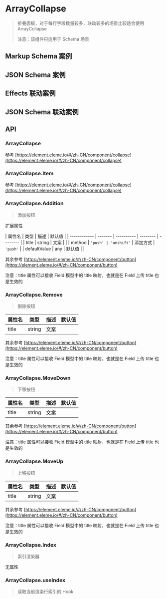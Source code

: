 # ArrayCollapse

> 折叠面板，对于每行字段数量较多，联动较多的场景比较适合使用 ArrayCollapse
>
> 注意：该组件只适用于 Schema 场景

## Markup Schema 案例

<dumi-previewer demoPath="guide/array-collapse/markup-schema" />

## JSON Schema 案例

<dumi-previewer demoPath="guide/array-collapse/json-schema" />

## Effects 联动案例

<dumi-previewer demoPath="guide/array-collapse/effects-markup-schema" />

## JSON Schema 联动案例

<dumi-previewer demoPath="guide/array-collapse/effects-json-schema" />

## API

### ArrayCollapse

参考 [https://element.eleme.io/#/zh-CN/component/collapse](https://element.eleme.io/#/zh-CN/component/collapse)

### ArrayCollapse.Item

参考 [https://element.eleme.io/#/zh-CN/component/collapse](https://element.eleme.io/#/zh-CN/component/collapse)

### ArrayCollapse.Addition

> 添加按钮

扩展属性

| 属性名       | 类型    | 描述       | 默认值   |
| ------------ | ------- | ---------- | -------- | -------- |
| title        | string  | 文案       |          |
| method       | `'push' | 'unshift'` | 添加方式 | `'push'` |
| defaultValue | any     | 默认值     |          |

其余参考 [https://element.eleme.io/#/zh-CN/component/button](https://element.eleme.io/#/zh-CN/component/button)

注意：title 属性可以接收 Field 模型中的 title 映射，也就是在 Field 上传 title 也是生效的

### ArrayCollapse.Remove

> 删除按钮

| 属性名 | 类型   | 描述 | 默认值 |
| ------ | ------ | ---- | ------ |
| title  | string | 文案 |        |

其余参考 [https://element.eleme.io/#/zh-CN/component/button](https://element.eleme.io/#/zh-CN/component/button)

注意：title 属性可以接收 Field 模型中的 title 映射，也就是在 Field 上传 title 也是生效的

### ArrayCollapse.MoveDown

> 下移按钮

| 属性名 | 类型   | 描述 | 默认值 |
| ------ | ------ | ---- | ------ |
| title  | string | 文案 |        |

其余参考 [https://element.eleme.io/#/zh-CN/component/button](https://element.eleme.io/#/zh-CN/component/button)

注意：title 属性可以接收 Field 模型中的 title 映射，也就是在 Field 上传 title 也是生效的

### ArrayCollapse.MoveUp

> 上移按钮

| 属性名 | 类型   | 描述 | 默认值 |
| ------ | ------ | ---- | ------ |
| title  | string | 文案 |        |

其余参考 [https://element.eleme.io/#/zh-CN/component/button](https://element.eleme.io/#/zh-CN/component/button)

注意：title 属性可以接收 Field 模型中的 title 映射，也就是在 Field 上传 title 也是生效的

### ArrayCollapse.Index

> 索引渲染器

无属性

### ArrayCollapse.useIndex

> 读取当前渲染行索引的 Hook
